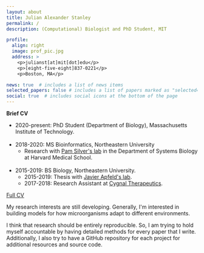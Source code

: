 ```yaml
---
layout: about
title: Julian Alexander Stanley
permalink: /
description: (Computational) Biologist and PhD Student, MIT

profile:
  align: right
  image: prof_pic.jpg
  address: >
    <p>julianst[at]mit[dot]edu</p>
    <p>[eight-five-eight]837-0221</p>
    <p>Boston, MA</p>

news: true  # includes a list of news items
selected_papers: false # includes a list of papers marked as "selected={true}"
social: true  # includes social icons at the bottom of the page
---
```


**Brief CV**
- 2020-present: PhD Student (Department of Biology), Massachusetts Institute of Technology. 
<br><br>
- 2018-2020: MS Bioinformatics, Northeastern University
    - Research with [Pam Silver's lab](https://silver.med.harvard.edu/) in the Department of Systems Biology at Harvard Medical School.
<br><br>
- 2015-2019: BS Biology, Northeastern University. 
    - 2015-2019: Thesis with [Javier Apfeld's lab](https://apfeldlab.mystrikingly.com/).
    - 2017-2018: Research Assistant at [Cygnal Therapeutics](https://www.cygnaltx.com).
   
[Full CV](https://github.com/julianstanley/julianstanley.com/blob/master/assets/files/CV.pdf)

My research interests are still developing. Generally, I'm interested in building models for how microorganisms adapt to different environments. 

I think that research should be entirely reproducible. So, I am trying to hold myself accountable by having detailed methods for every paper that I write. Additionally, I also try to have a GitHub repository for each project for additional resources and source code.